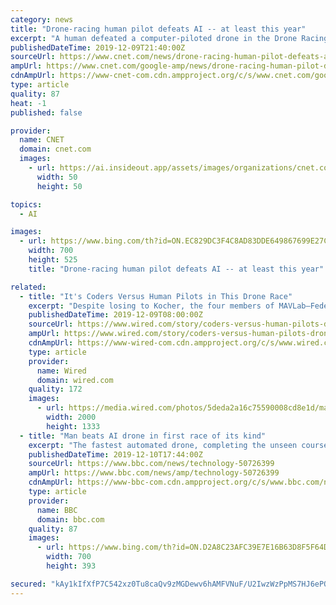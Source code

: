 ```yaml
---
category: news
title: "Drone-racing human pilot defeats AI -- at least this year"
excerpt: "A human defeated a computer-piloted drone in the Drone Racing League's first man-vs.-machine competition. But the programmers behind the AI-powered drone, Team MAVLab from the Netherlands, can take consolation in a $1 million prize for creating the fastest self-piloting aircraft this season. The Drone Racing League mostly involves human pilots ..."
publishedDateTime: 2019-12-09T21:40:00Z
sourceUrl: https://www.cnet.com/news/drone-racing-human-pilot-defeats-ai-at-least-this-year/
ampUrl: https://www.cnet.com/google-amp/news/drone-racing-human-pilot-defeats-ai-at-least-this-year/
cdnAmpUrl: https://www-cnet-com.cdn.ampproject.org/c/s/www.cnet.com/google-amp/news/drone-racing-human-pilot-defeats-ai-at-least-this-year/
type: article
quality: 87
heat: -1
published: false

provider:
  name: CNET
  domain: cnet.com
  images:
    - url: https://ai.insideout.app/assets/images/organizations/cnet.com-50x50.jpg
      width: 50
      height: 50

topics:
  - AI

images:
  - url: https://www.bing.com/th?id=ON.EC829DC3F4C8AD83DDE649867699E27C
    width: 700
    height: 525
    title: "Drone-racing human pilot defeats AI -- at least this year"

related:
  - title: "It's Coders Versus Human Pilots in This Drone Race"
    excerpt: "Despite losing to Kocher, the four members of MAVLab—Federico Paredes Vallés, Guido de Croon, Christophe De Wagter and Nilay Sheth—outdid five other teams that qualified for the AIRR (Artificial Intelligence Robotic Racing circuit) Championship and pocketed a $1 million prize ... the world working on autonomous drones,” he says."
    publishedDateTime: 2019-12-09T08:00:00Z
    sourceUrl: https://www.wired.com/story/coders-versus-human-pilots-drone-race/
    ampUrl: https://www.wired.com/story/coders-versus-human-pilots-drone-race/amp
    cdnAmpUrl: https://www-wired-com.cdn.ampproject.org/c/s/www.wired.com/story/coders-versus-human-pilots-drone-race/amp
    type: article
    provider:
      name: Wired
      domain: wired.com
    quality: 172
    images:
      - url: https://media.wired.com/photos/5deda2a16c75590008cd8e1d/master/pass/Business-AI-Drone-Race-Gab707.jpg
        width: 2000
        height: 1333
  - title: "Man beats AI drone in first race of its kind"
    excerpt: "The fastest automated drone, completing the unseen course in 12 seconds without the use of GPS or any human intervention, won a $1m (£0.76m) prize. Organisers the Drone Racing League predicts AI-powered drones will dominate the competition by 2023. Its first artificial-intelligence robotic racing contest was the result of a collaboration ..."
    publishedDateTime: 2019-12-10T17:44:00Z
    sourceUrl: https://www.bbc.com/news/technology-50726399
    ampUrl: https://www.bbc.com/news/amp/technology-50726399
    cdnAmpUrl: https://www-bbc-com.cdn.ampproject.org/c/s/www.bbc.com/news/amp/technology-50726399
    type: article
    provider:
      name: BBC
      domain: bbc.com
    quality: 87
    images:
      - url: https://www.bing.com/th?id=ON.D2A8C23AFC39E7E16B63D8F5F64D73D3
        width: 700
        height: 393

secured: "kAy1kIfXfP7C542xz0Tu8caQv9zMGDewv6hAMFVNuF/U2IwzWzPpMS7HJ6ePQVnJ3y0XsjqQUFc5DZkOj26gioYu/SAe8lqEhWAmoYatPVkSRgxbCqZSUKGPff0D1p+RVXsET5S3QXxEIlNoiKcbXNmzVuDYas/D0yG93TEkQLNdjFIopTgvAFU8WFsHm7EZFe77t1FDAAy6mqafGvgWXXfdx35elRbSbH9U8ENuvlmFVi75GGfgaJdVGTiJn8pBq6RzVOZOakm0ua6uQy8IUg==;f6aoTcvyOBAc7jrjRK2Ftg=="
---
```


